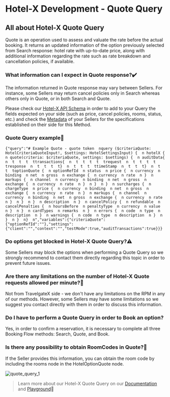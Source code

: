 ﻿---
sidebar_position: 1
---

# Hotel-X Development - Quote Query

## All about Hotel-X Quote Query
Quote is an operation used to assess and valuate the rate before the actual booking. It returns an updated information of the option previously selected from Search response: hotel rate with up-to-date price, along with additional information regarding the rate such as rate breakdown and cancellation policies, if available.

### What information can I expect in Quote response?✔️
The information returned in Quote response may vary between Sellers. For instance, some Sellers may return cancel policies only in Search whereas others only in Quote, or in both Search and Quote.

Please check our [Hotel-X API Schema](https://api.travelgatex.com/playground) in order to add to your Query the fields expected on your side (such as price, cancel policies, rooms, status, etc.) and check the [Metadata](https://knowledge.travelgate.com/hotel-x-development-metadata) of your Sellers for the specifications established on their side for this Method.



### Quote Query example📑
```
{"query":"# Example Quote - quote token  nquery ($criteriaQuote: HotelCriteriaQuoteInput!, $settings: HotelSettingsInput) {  n hotelX {  n quote(criteria: $criteriaQuote, settings: $settings) {  n auditData{  n  t  t  t  ttransactions{  n  t  t  t  t  trequest  n  t  t  t  t  tresponse  n  t  t  t  t}  n  t  t  t  ttimeStamp  n  t  t  t}  n  t  t  toptionQuote {  n optionRefId  n status  n price {  n currency  n binding  n net  n gross  n exchange {  n currency  n rate  n }  n markups {  n channel  n currency  n binding  n net  n gross  n exchange {  n currency  n rate  n }  n }  n }  n surcharges {  n chargeType  n price {  n currency  n binding  n net  n gross  n exchange {  n currency  n rate  n }  n markups {  n channel  n currency  n binding  n net  n gross  n exchange {  n currency  n rate  n }  n }  n }  n description  n }  n cancelPolicy {  n refundable  n cancelPenalties {  n hoursBefore  n penaltyType  n currency  n value  n }  n }  n cardTypes  n remarks  n }  n errors {  n code  n type  n description  n }  n warnings {  n code  n type  n description  n }  n }  n }  n}  n","variables":{"criteriaQuote":{"optionRefId":""},"settings":{"client":"","context":"","testMode":true,"auditTransactions":true}}}
```
### Do options get blocked in Hotel-X Quote Query?⚠️
Some Sellers may block the options when performing a Quote Query so we strongly recommend to contact them directly regarding this topic in order to prevent future issues.

### Are there any limitations on the number of Hotel-X Quote requests allowed per minute?🔢
Not from TravelgateX side - we don't have any limitations on the RPM in any of our methods. However, some Sellers may have some limitations so we suggest you contact directly with them in order to discuss this information.
### Do I have to perform a Quote Query in order to Book an option?
Yes, in order to confirm a reservation, it is necessary to complete all three Booking Flow methods: Search, Quote, and Book.

### Is there any possibility to obtain RoomCodes in Quote?🏨
If the Seller provides this information, you can obtain the room code by including the rooms node in the HotelOptionQuote node.

![quote_query_1](https://storage.travelgate.com/kbase/quote_query_1.jpg)


>Learn more about our Hotel-X Quote Query on our [Documentation](https://docs.travelgatex.com/connectiontypesbuyers/hotel-x/methods/bookingflow/quote/) and [Playground](https://api.travelgatex.com/playground)🚀


 
